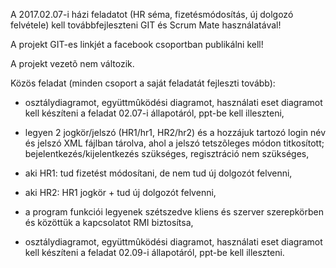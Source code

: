 A 2017.02.07-i házi feladatot (HR séma, fizetésmódosítás, új dolgozó felvétele) kell továbbfejleszteni GIT és Scrum Mate használatával!



A projekt GIT-es linkjét a facebook csoportban publikálni kell!

A projekt vezetõ nem változik.



Közös feladat (minden csoport a saját feladatát fejleszti tovább):



- osztálydiagramot, együttmûködési diagramot, használati eset diagramot kell készíteni a feladat 02.07-i állapotáról, ppt-be kell illeszteni,



- legyen 2 jogkör/jelszó (HR1/hr1, HR2/hr2) és a hozzájuk tartozó login név és jelszó XML fájlban tárolva, ahol a jelszó tetszõleges módon titkosított; bejelentkezés/kijelentkezés szükséges, regisztráció nem szükséges,



- aki HR1: tud fizetést módosítani, de nem tud új dolgozót felvenni,



- aki HR2: HR1 jogkör + tud új dolgozót felvenni,



- a program funkciói legyenek szétszedve kliens és szerver szerepkörben és közöttük a kapcsolatot RMI biztosítsa,



- osztálydiagramot, együttmûködési diagramot, használati eset diagramot kell készíteni a feladat 02.09-i állapotáról, ppt-be kell illeszteni.
